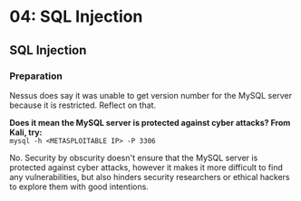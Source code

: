 # 04: SQL Injection

## SQL Injection

### Preparation

Nessus does say it was unable to get version number for the MySQL server because it is restricted. Reflect on that.

**Does it mean the MySQL server is protected against cyber attacks? From Kali, try:**  
`mysql -h <METASPLOITABLE IP> -P 3306`

No. Security by obscurity doesn't ensure that the MySQL server is protected against cyber attacks, however it makes it more difficult to find any vulnerabilities, but also hinders security researchers or ethical hackers to explore them with good intentions.


